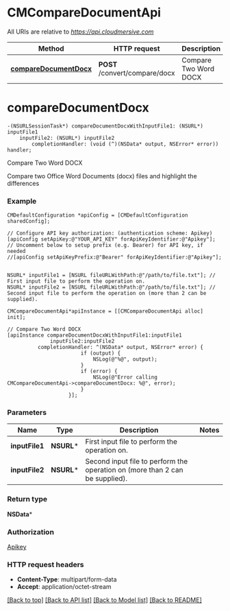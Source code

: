 # CMCompareDocumentApi

All URIs are relative to *https://api.cloudmersive.com*

Method | HTTP request | Description
------------- | ------------- | -------------
[**compareDocumentDocx**](CMCompareDocumentApi.md#comparedocumentdocx) | **POST** /convert/compare/docx | Compare Two Word DOCX


# **compareDocumentDocx**
```objc
-(NSURLSessionTask*) compareDocumentDocxWithInputFile1: (NSURL*) inputFile1
    inputFile2: (NSURL*) inputFile2
        completionHandler: (void (^)(NSData* output, NSError* error)) handler;
```

Compare Two Word DOCX

Compare two Office Word Documents (docx) files and highlight the differences

### Example 
```objc
CMDefaultConfiguration *apiConfig = [CMDefaultConfiguration sharedConfig];

// Configure API key authorization: (authentication scheme: Apikey)
[apiConfig setApiKey:@"YOUR_API_KEY" forApiKeyIdentifier:@"Apikey"];
// Uncomment below to setup prefix (e.g. Bearer) for API key, if needed
//[apiConfig setApiKeyPrefix:@"Bearer" forApiKeyIdentifier:@"Apikey"];


NSURL* inputFile1 = [NSURL fileURLWithPath:@"/path/to/file.txt"]; // First input file to perform the operation on.
NSURL* inputFile2 = [NSURL fileURLWithPath:@"/path/to/file.txt"]; // Second input file to perform the operation on (more than 2 can be supplied).

CMCompareDocumentApi*apiInstance = [[CMCompareDocumentApi alloc] init];

// Compare Two Word DOCX
[apiInstance compareDocumentDocxWithInputFile1:inputFile1
              inputFile2:inputFile2
          completionHandler: ^(NSData* output, NSError* error) {
                        if (output) {
                            NSLog(@"%@", output);
                        }
                        if (error) {
                            NSLog(@"Error calling CMCompareDocumentApi->compareDocumentDocx: %@", error);
                        }
                    }];
```

### Parameters

Name | Type | Description  | Notes
------------- | ------------- | ------------- | -------------
 **inputFile1** | **NSURL***| First input file to perform the operation on. | 
 **inputFile2** | **NSURL***| Second input file to perform the operation on (more than 2 can be supplied). | 

### Return type

**NSData***

### Authorization

[Apikey](../README.md#Apikey)

### HTTP request headers

 - **Content-Type**: multipart/form-data
 - **Accept**: application/octet-stream

[[Back to top]](#) [[Back to API list]](../README.md#documentation-for-api-endpoints) [[Back to Model list]](../README.md#documentation-for-models) [[Back to README]](../README.md)

